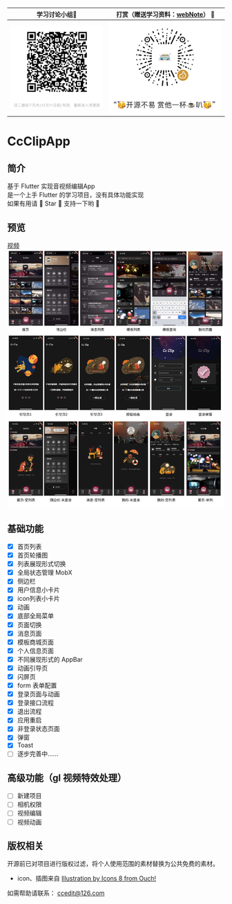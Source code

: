 
|                                      学习讨论小组🍻                                      |   打赏（赠送学习资料：[webNote](https://github.com/Cc-Edit/webNote)） :confetti_ball:    | 
|:----------------------------------------------------------------------------------:|:---------------------------------------------------------------------:| 
| ![wechat.png](https://github.com/Cc-Edit/Cc-Edit/blob/main/public/CcClip.png) |     ![img.png](https://github.com/Cc-Edit/Cc-Edit/blob/main/public/img.png)  |


# CcClipApp

## 简介
基于 Flutter 实现音视频编辑App <br/>
是一个上手 Flutter 的学习项目，没有具体功能实现 <br/>
如果有用请 🌟 Star 🌟 支持一下哟 🫣 <br/>

## 预览
[视频](https://www.bilibili.com/video/BV1Ua4y1o7X3/)    
![preview.jpg](https://github.com/Cc-Edit/CcClipApp/blob/main/preview.jpg)

## 基础功能
- [x]  首页列表
- [x]  首页轮播图
- [x]  列表展现形式切换
- [x]  全局状态管理 MobX
- [x]  侧边栏
- [x]  用户信息小卡片
- [x]  icon列表小卡片
- [x]  动画
- [x]  底部全局菜单
- [x]  页面切换
- [x]  消息页面
- [x]  模板商城页面
- [x]  个人信息页面
- [x]  不同展现形式的 AppBar
- [x]  动画引导页
- [x]  闪屏页
- [x]  form 表单配置
- [x]  登录页面与动画
- [x]  登录接口流程
- [x]  退出流程
- [x]  应用重启
- [x]  非登录状态页面
- [x]  弹窗
- [x]  Toast
- [ ] 逐步完善中......

## 高级功能（gl 视频特效处理）
- [ ] 新建项目 
- [ ] 相机权限 
- [ ] 视频编辑 
- [ ] 视频动画

## 版权相关
  开源前已对项目进行版权过滤，将个人使用范围的素材替换为公共免费的素材。
  - icon、插图来自 [Illustration by Icons 8 from Ouch!](https://icons8.com/)
    

如需帮助请联系： ccedit@126.com
